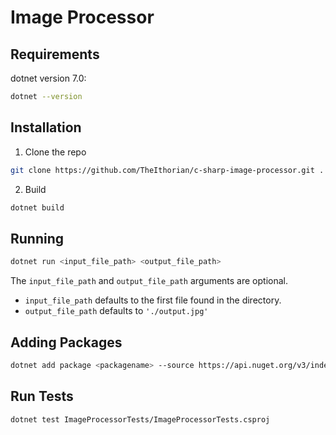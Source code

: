 # Image Processor

## Requirements

dotnet version 7.0:

```sh
dotnet --version
```

## Installation

1. Clone the repo

```sh
git clone https://github.com/TheIthorian/c-sharp-image-processor.git .
```

2. Build

```sh
dotnet build
```

## Running

```sh
dotnet run <input_file_path> <output_file_path>
```

The `input_file_path` and `output_file_path` arguments are optional.

-   `input_file_path` defaults to the first file found in the directory.
-   `output_file_path` defaults to `'./output.jpg'`

## Adding Packages

```sh
dotnet add package <packagename> --source https://api.nuget.org/v3/index.json
```

## Run Tests

```sh
dotnet test ImageProcessorTests/ImageProcessorTests.csproj
```
